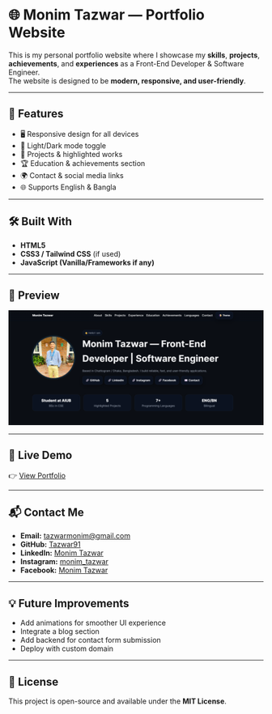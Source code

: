 # 🌐 Monim Tazwar — Portfolio Website

This is my personal portfolio website where I showcase my **skills**, **projects**, **achievements**, and **experiences** as a Front-End Developer & Software Engineer.  
The website is designed to be **modern, responsive, and user-friendly**.

---

## 🚀 Features
- 🖥️ Responsive design for all devices  
- 🌙 Light/Dark mode toggle  
- 📂 Projects & highlighted works  
- 🏆 Education & achievements section  
- 🌍 Contact & social media links  
- 🌐 Supports English & Bangla  

---

## 🛠️ Built With
- **HTML5**  
- **CSS3 / Tailwind CSS** (if used)  
- **JavaScript (Vanilla/Frameworks if any)**  

---

## 📸 Preview
![Portfolio Screenshot](Screenshot%202025-09-25%20153659.png)

---

## 🔗 Live Demo
👉 [View Portfolio](https://Tazwar91.github.io/Portfolio)

---

## 📬 Contact Me
- **Email:** tazwarmonim@gmail.com  
- **GitHub:** [Tazwar91](https://github.com/Tazwar91)  
- **LinkedIn:** [Monim Tazwar](https://www.linkedin.com/in/monim-tazwar-ba08512b6/)  
- **Instagram:** [monim_tazwar](https://www.instagram.com/monim_tazwar/)  
- **Facebook:** [Monim Tazwar](https://www.facebook.com/monim.tazwar.2024)  

---

## 💡 Future Improvements
- Add animations for smoother UI experience  
- Integrate a blog section  
- Add backend for contact form submission  
- Deploy with custom domain  

---

## 📄 License
This project is open-source and available under the **MIT License**.
